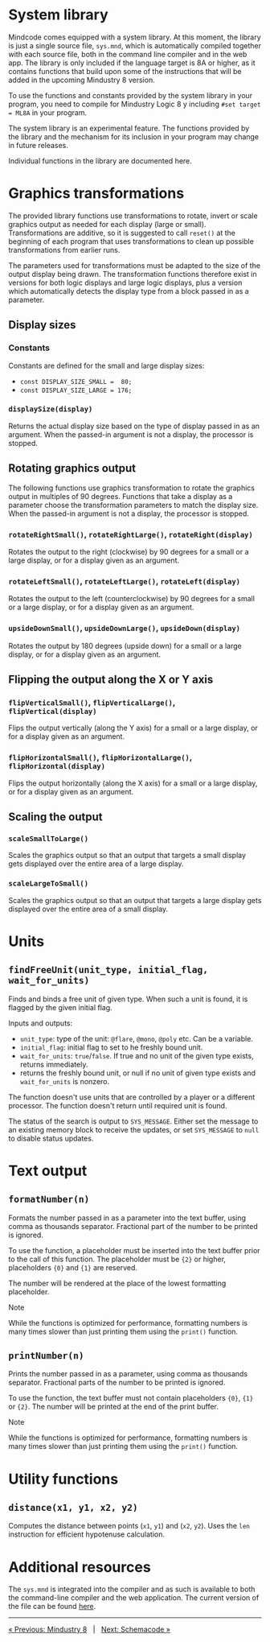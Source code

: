 # System library

Mindcode comes equipped with a system library. At this moment, the library is just a single source file, `sys.mnd`, which is automatically compiled together with each source file, both in the command line compiler and in the web app. The library is only included if the language target is 8A or higher, as it contains functions that build upon some of the instructions that will be added in the upcoming Mindustry 8 version.

To use the functions and constants provided by the system library in your program, you need to compile for Mindustry Logic 8 y including `#set target = ML8A` in your program.

The system library is an experimental feature. The functions provided by the library and the mechanism for its inclusion in your program may change in future releases. 

Individual functions in the library are documented here.

# Graphics transformations

The provided library functions use transformations to rotate, invert or scale graphics output as needed for each display (large or small). Transformations are additive, so it is suggested to call `reset()` at the beginning of each program that uses transformations to clean up possible transformations from earlier runs.

The parameters used for transformations must be adapted to the size of the output display being drawn. The transformation functions therefore exist in versions for both logic displays and large logic displays, plus a version which automatically detects the display type from a block passed in as a parameter.

## Display sizes

### Constants

Constants are defined for the small and large display sizes:  
 
* `const DISPLAY_SIZE_SMALL =  80;`
* `const DISPLAY_SIZE_LARGE = 176;`

### `displaySize(display)`

Returns the actual display size based on the type of display passed in as an argument. When the passed-in argument is not a display, the processor is stopped.

## Rotating graphics output

The following functions use graphics transformation to rotate the graphics output in multiples of 90 degrees. Functions that take a display as a parameter choose the transformation parameters to match the display size. When the passed-in argument is not a display, the processor is stopped.

### `rotateRightSmall()`, `rotateRightLarge()`, `rotateRight(display)`

Rotates the output to the right (clockwise) by 90 degrees for a small or a large display, or for a display given as an argument.

### `rotateLeftSmall()`, `rotateLeftLarge()`, `rotateLeft(display)`

Rotates the output to the left (counterclockwise) by 90 degrees for a small or a large display, or for a display given as an argument.

### `upsideDownSmall()`, `upsideDownLarge()`, `upsideDown(display)`

Rotates the output by 180 degrees (upside down) for a small or a large display, or for a display given as an argument.

## Flipping the output along the X or Y axis

### `flipVerticalSmall()`, `flipVerticalLarge()`, `flipVertical(display)`

Flips the output vertically (along the Y axis) for a small or a large display, or for a display given as an argument.

### `flipHorizontalSmall()`, `flipHorizontalLarge()`, `flipHorizontal(display)`

Flips the output horizontally (along the X axis) for a small or a large display, or for a display given as an argument.

## Scaling the output

### `scaleSmallToLarge()`

Scales the graphics output so that an output that targets a small display gets displayed over the entire area of a large display. 

### `scaleLargeToSmall()`

Scales the graphics output so that an output that targets a large display gets displayed over the entire area of a small display. 

# Units

## `findFreeUnit(unit_type, initial_flag, wait_for_units)`

Finds and binds a free unit of given type. When such a unit is found, it is flagged by the given initial flag.

Inputs and outputs:
* `unit_type`: type of the unit: `@flare`, `@mono`, `@poly` etc. Can be a variable.
* `initial_flag`: initial flag to set to he freshly bound unit.
* `wait_for_units`: `true`/`false`. If true and no unit of the given type exists, returns immediately.
* returns the freshly bound unit, or null if no unit of given type exists and `wait_for_units` is nonzero.

The function doesn't use units that are controlled by a player or a different processor. The function doesn't return until required unit is found.

The status of the search is output to `SYS_MESSAGE`. Either set the message to an existing memory block to receive the updates, or set `SYS_MESSAGE` to `null` to disable status updates.

# Text output

## `formatNumber(n)`

Formats the number passed in as a parameter into the text buffer, using comma as thousands separator. Fractional part of the number to be printed is ignored. 

To use the function, a placeholder must be inserted into the text buffer prior to the call of this function. The placeholder must be `{2}` or higher, placeholders `{0}` and `{1}` are reserved.

The number will be rendered at the place of the lowest formatting placeholder.

> [!NOTE]
> While the functions is optimized for performance, formatting numbers is many times slower than just printing them using the `print()` function.

## `printNumber(n)`

Prints the number passed in as a parameter, using comma as thousands separator. Fractional parts of the number to be printed is ignored.

To use the function, the text buffer must not contain placeholders `{0}`, `{1}` or `{2}`. The number will be printed at the end of the print buffer.

> [!NOTE]
> While the functions is optimized for performance, formatting numbers is many times slower than just printing them using the `print()` function.

# Utility functions

## `distance(x1, y1, x2, y2)`

Computes the distance between points (`x1`, `y1`) and (`x2`, `y2`). Uses the `len` instruction for efficient hypotenuse calculation.

# Additional resources

The `sys.mnd` is integrated into the compiler and as such is available to both the command-line compiler and the web application. The current version of the file can be found [here](/mindcode/src/main/resources/library/sys.mnd).

---

[« Previous: Mindustry 8](MINDUSTRY-8.markdown) &nbsp; | &nbsp; [Next: Schemacode »](SCHEMACODE.markdown)
